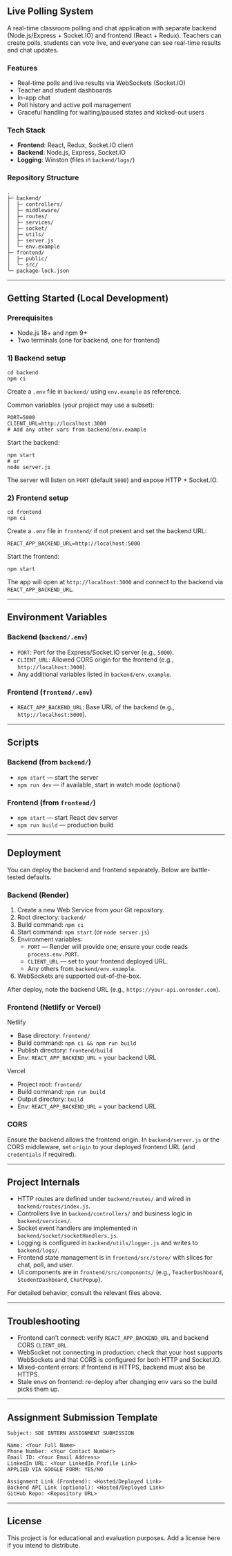 ## Live Polling System

A real-time classroom polling and chat application with separate backend (Node.js/Express + Socket.IO) and frontend (React + Redux). Teachers can create polls, students can vote live, and everyone can see real-time results and chat updates.

### Features
- Real-time polls and live results via WebSockets (Socket.IO)
- Teacher and student dashboards
- In-app chat
- Poll history and active poll management
- Graceful handling for waiting/paused states and kicked-out users

### Tech Stack
- **Frontend**: React, Redux, Socket.IO client
- **Backend**: Node.js, Express, Socket.IO
- **Logging**: Winston (files in `backend/logs/`)

### Repository Structure
```
.
├─ backend/
│  ├─ controllers/
│  ├─ middleware/
│  ├─ routes/
│  ├─ services/
│  ├─ socket/
│  ├─ utils/
│  ├─ server.js
│  └─ env.example
├─ frontend/
│  ├─ public/
│  └─ src/
└─ package-lock.json
```

---

## Getting Started (Local Development)

### Prerequisites
- Node.js 18+ and npm 9+
- Two terminals (one for backend, one for frontend)

### 1) Backend setup
```
cd backend
npm ci
```

Create a `.env` file in `backend/` using `env.example` as reference.

Common variables (your project may use a subset):
```
PORT=5000
CLIENT_URL=http://localhost:3000
# Add any other vars from backend/env.example
```

Start the backend:
```
npm start
# or
node server.js
```
The server will listen on `PORT` (default `5000`) and expose HTTP + Socket.IO.

### 2) Frontend setup
```
cd frontend
npm ci
```

Create a `.env` file in `frontend/` if not present and set the backend URL:
```
REACT_APP_BACKEND_URL=http://localhost:5000
```

Start the frontend:
```
npm start
```
The app will open at `http://localhost:3000` and connect to the backend via `REACT_APP_BACKEND_URL`.

---

## Environment Variables

### Backend (`backend/.env`)
- `PORT`: Port for the Express/Socket.IO server (e.g., `5000`).
- `CLIENT_URL`: Allowed CORS origin for the frontend (e.g., `http://localhost:3000`).
- Any additional variables listed in `backend/env.example`.

### Frontend (`frontend/.env`)
- `REACT_APP_BACKEND_URL`: Base URL of the backend (e.g., `http://localhost:5000`).

---

## Scripts

### Backend (from `backend/`)
- `npm start` — start the server
- `npm run dev` — if available, start in watch mode (optional)

### Frontend (from `frontend/`)
- `npm start` — start React dev server
- `npm run build` — production build

---

## Deployment

You can deploy the backend and frontend separately. Below are battle-tested defaults.

### Backend (Render)
1. Create a new Web Service from your Git repository.
2. Root directory: `backend/`
3. Build command: `npm ci`
4. Start command: `npm start` (or `node server.js`)
5. Environment variables:
   - `PORT` — Render will provide one; ensure your code reads `process.env.PORT`.
   - `CLIENT_URL` — set to your frontend deployed URL.
   - Any others from `backend/env.example`.
6. WebSockets are supported out-of-the-box.

After deploy, note the backend URL (e.g., `https://your-api.onrender.com`).

### Frontend (Netlify or Vercel)
Netlify
- Base directory: `frontend/`
- Build command: `npm ci && npm run build`
- Publish directory: `frontend/build`
- Env: `REACT_APP_BACKEND_URL` = your backend URL

Vercel
- Project root: `frontend/`
- Build command: `npm run build`
- Output directory: `build`
- Env: `REACT_APP_BACKEND_URL` = your backend URL

### CORS
Ensure the backend allows the frontend origin. In `backend/server.js` or the CORS middleware, set `origin` to your deployed frontend URL (and `credentials` if required).

---

## Project Internals

- HTTP routes are defined under `backend/routes/` and wired in `backend/routes/index.js`.
- Controllers live in `backend/controllers/` and business logic in `backend/services/`.
- Socket event handlers are implemented in `backend/socket/socketHandlers.js`.
- Logging is configured in `backend/utils/logger.js` and writes to `backend/logs/`.
- Frontend state management is in `frontend/src/store/` with slices for chat, poll, and user.
- UI components are in `frontend/src/components/` (e.g., `TeacherDashboard`, `StudentDashboard`, `ChatPopup`).

For detailed behavior, consult the relevant files above.

---

## Troubleshooting
- Frontend can’t connect: verify `REACT_APP_BACKEND_URL` and backend CORS `CLIENT_URL`.
- WebSocket not connecting in production: check that your host supports WebSockets and that CORS is configured for both HTTP and Socket.IO.
- Mixed-content errors: if frontend is HTTPS, backend must also be HTTPS.
- Stale envs on frontend: re-deploy after changing env vars so the build picks them up.

---

## Assignment Submission Template
```
Subject: SDE INTERN ASSIGNMENT SUBMISSION

Name: <Your Full Name>
Phone Number: <Your Contact Number>
Email ID: <Your Email Address>
LinkedIn URL: <Your LinkedIn Profile Link>
APPLIED VIA GOOGLE FORM: YES/NO

Assignment Link (Frontend): <Hosted/Deployed Link>
Backend API Link (optional): <Hosted/Deployed Link>
GitHub Repo: <Repository URL>
```

---

## License
This project is for educational and evaluation purposes. Add a license here if you intend to distribute.


